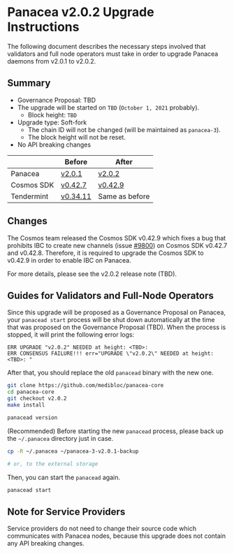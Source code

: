 # Panacea v2.0.2 Upgrade Instructions

The following document describes the necessary steps involved that validators and
full node operators must take in order to upgrade Panacea daemons from v2.0.1 to v2.0.2.


## Summary

- Governance Proposal: TBD
- The upgrade will be started on `TBD` (`October 1, 2021` probably).
  - Block height: `TBD`
- Upgrade type: Soft-fork
    - The chain ID will not be changed (will be maintained as `panacea-3`).
    - The block height will not be reset.
- No API breaking changes

| |Before|After|
|--------|-----------|-----------|
|Panacea|[v2.0.1](https://github.com/medibloc/panacea-core/releases/tag/v2.0.1)|[v2.0.2](https://github.com/medibloc/panacea-core/releases/tag/v2.0.2)|
|Cosmos SDK|[v0.42.7](https://github.com/cosmos/cosmos-sdk/releases/tag/v0.42.7)|[v0.42.9](https://github.com/cosmos/cosmos-sdk/releases/tag/v0.42.9)|
|Tendermint|[v0.34.11](https://github.com/tendermint/tendermint/releases/tag/v0.34.11)|Same as before|


## Changes

The Cosmos team released the Cosmos SDK v0.42.9 which fixes a bug that prohibits IBC to create new channels 
(issue [#9800](https://github.com/cosmos/cosmos-sdk/issues/9800)) on Cosmos SDK v0.42.7 and v0.42.8.
Therefore, it is required to upgrade the Cosmos SDK to v0.42.9 in order to enable IBC on Panacea.

For more details, please see the v2.0.2 release note (TBD).


## Guides for Validators and Full-Node Operators

Since this upgrade will be proposed as a Governance Proposal on Panacea, your `panacead start` process will be shut down
automatically at the time that was proposed on the Governance Proposal (TBD).
When the process is stopped, it will print the following error logs:
```
ERR UPGRADE "v2.0.2" NEEDED at height: <TBD>:
ERR CONSENSUS FAILURE!!! err="UPGRADE \"v2.0.2\" NEEDED at height: <TBD>: "
```

After that, you should replace the old `panacead` binary with the new one.

```bash
git clone https://github.com/medibloc/panacea-core
cd panacea-core
git checkout v2.0.2
make install

panacead version
```

(Recommended) Before starting the new `panacead` process, please back up the `~/.panacea` directory just in case.
```bash
cp -R ~/.panacea ~/panacea-3-v2.0.1-backup

# or, to the external storage
```

Then, you can start the `panacead` again.
```bash
panacead start
```


## Note for Service Providers

Service providers do not need to change their source code which communicates with Panacea nodes, because this upgrade
does not contain any API breaking changes.
